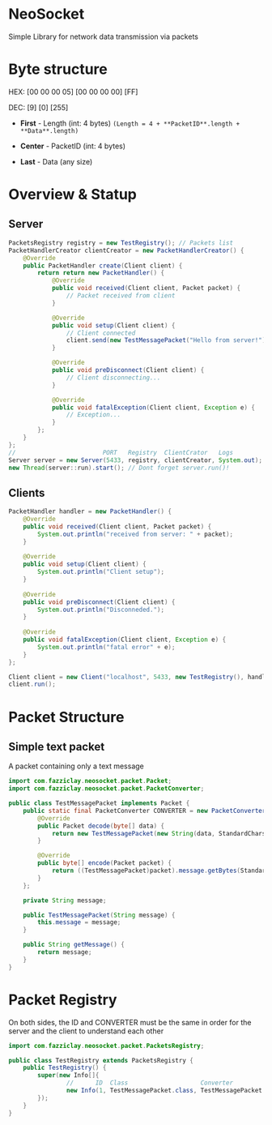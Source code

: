 # NeoSocket
Simple Library for network data transmission via packets

# Byte structure
HEX: [00 00 00 05] [00 00 00 00] [FF]

DEC: [9] [0] [255]

* **First** - Length (int: 4 bytes)
`(Length = 4 + **PacketID**.length + **Data**.length)`

* **Center** - PacketID (int: 4 bytes)

* **Last** - Data (any size)

# Overview & Statup
## Server
```java
PacketsRegistry registry = new TestRegistry(); // Packets list
PacketHandlerCreator clientCreator = new PacketHandlerCreator() {
    @Override
    public PacketHandler create(Client client) {
        return return new PacketHandler() {
            @Override
            public void received(Client client, Packet packet) {
                // Packet received from client
            }

            @Override
            public void setup(Client client) {
                // Client connected
                client.send(new TestMessagePacket("Hello from server!"));
            }

            @Override
            public void preDisconnect(Client client) {
                // Client disconnecting...
            }

            @Override
            public void fatalException(Client client, Exception e) {
                // Exception...
            }
        };
    }
};
//                        PORT   Registry  ClientCrator   Logs
Server server = new Server(5433, registry, clientCreator, System.out);
new Thread(server::run).start(); // Dont forget server.run()!
```

## Clients
```java
PacketHandler handler = new PacketHandler() {
    @Override
    public void received(Client client, Packet packet) {
        System.out.println("received from server: " + packet);
    }
    
    @Override
    public void setup(Client client) {
        System.out.println("Client setup");
    }
    
    @Override
    public void preDisconnect(Client client) {
        System.out.println("Disconneded.");
    }
    
    @Override
    public void fatalException(Client client, Exception e) {
        System.out.println("fatal error" + e);
    }
};

Client client = new Client("localhost", 5433, new TestRegistry(), handler);
client.run();
```


# Packet Structure
## Simple text packet
A packet containing only a text message
```java
import com.fazziclay.neosocket.packet.Packet;
import com.fazziclay.neosocket.packet.PacketConverter;

public class TestMessagePacket implements Packet {
    public static final PacketConverter CONVERTER = new PacketConverter() {
        @Override
        public Packet decode(byte[] data) {
            return new TestMessagePacket(new String(data, StandardCharsets.UTF_8));
        }

        @Override
        public byte[] encode(Packet packet) {
            return ((TestMessagePacket)packet).message.getBytes(StandardCharsets.UTF_8);
        }
    };

    private String message;

    public TestMessagePacket(String message) {
        this.message = message;
    }

    public String getMessage() {
        return message;
    }
}
```


# Packet Registry
On both sides, the ID and CONVERTER must be the same in order for the server and the client to understand each other
```java
import com.fazziclay.neosocket.packet.PacketsRegistry;

public class TestRegistry extends PacketsRegistry {
    public TestRegistry() {
        super(new Info[]{
                //      ID  Class                    Converter
                new Info(1, TestMessagePacket.class, TestMessagePacket.CONVERTER)
        });
    }
}
```